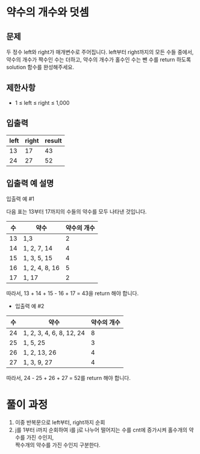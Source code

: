 # 약수의 개수와 덧셈

## 문제
두 정수 left와 right가 매개변수로 주어집니다. left부터 right까지의 모든 수들 중에서, 
약수의 개수가 짝수인 수는 더하고, 약수의 개수가 홀수인 수는 뺀 수를 return 하도록 solution 함수를 완성해주세요.


## 제한사항
- 1 ≤ left ≤ right ≤ 1,000

## 입출력

| left  | right  |result |
|----|--------|---|
| 13 | 17     | 43|
| 24 | 27     | 52|


## 입출력 예 설명
입출력 예 #1

다음 표는 13부터 17까지의 수들의 약수를 모두 나타낸 것입니다.

| 수  | 약수  |약수의 개수 |
|----|--------|---|
| 13 | 1,3          | 2 |
| 14 | 1, 2, 7, 14	| 4|
| 15 | 1, 3, 5, 15	| 4|
| 16 | 1, 2, 4, 8, 16 | 5|
| 17 | 1, 17           | 2 |

따라서, 13 + 14 + 15 - 16 + 17 = 43을 return 해야 합니다.

- 입출력 예 #2

| 수   | 약수  | 약수의 개수 |
|-----|--------|--------|
| 24  | 1, 2, 3, 4, 6, 8, 12, 24	| 8      |
| 25  |1, 5, 25		| 3      |
| 26  | 1, 2, 13, 26	| 4      |
| 27  | 1, 3, 9, 27 | 4      |

따라서, 24 - 25 + 26 + 27 = 52를 return 해야 합니다.


# 풀이 과정
1. 이중 반복문으로  left부터, right까지 순회
2. j를 1부터 i까지 순회하여 i를 j로 나누어 떨어지는 수를 cnt에 증가시켜 홀수개의 약수를 가진 수인지, <br>
짝수개의 약수를 가진 수인지 구분한다.